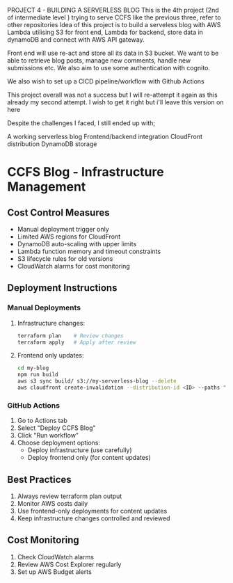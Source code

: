 PROJECT 4 - BUILDING A SERVERLESS BLOG
This is the 4th project (2nd of intermediate level ) trying to serve CCFS like the previous three,  refer to other repositories 
Idea of this project is to build a serveless blog with AWS Lambda utilising S3 for front end, Lambda for backend, store data in dynamoDB and connect with AWS API gateway. 

Front end will use re-act and store all its data in S3 bucket. We want to be able to retrieve blog posts, manage new comments, handle new submissions etc. We also aim to use some authentication with cognito.

We also wish to set up a CICD pipeline/workflow with Github Actions  

This project overall was not a success but I will re-attempt it again as this already my second attempt. I wish to get it right but i'll leave this version on here

Despite the challenges I faced, I still ended up with;

A working serverless blog
Frontend/backend integration
CloudFront distribution
DynamoDB storage


# CCFS Blog - Infrastructure Management

## Cost Control Measures
- Manual deployment trigger only
- Limited AWS regions for CloudFront
- DynamoDB auto-scaling with upper limits
- Lambda function memory and timeout constraints
- S3 lifecycle rules for old versions
- CloudWatch alarms for cost monitoring

## Deployment Instructions

### Manual Deployments
1. Infrastructure changes:
   ```bash
   terraform plan    # Review changes
   terraform apply   # Apply after review
   ```

2. Frontend only updates:
   ```bash
   cd my-blog
   npm run build
   aws s3 sync build/ s3://my-serverless-blog --delete
   aws cloudfront create-invalidation --distribution-id <ID> --paths "/*"
   ```

### GitHub Actions
1. Go to Actions tab
2. Select "Deploy CCFS Blog"
3. Click "Run workflow"
4. Choose deployment options:
   - Deploy infrastructure (use carefully)
   - Deploy frontend only (for content updates)

## Best Practices
1. Always review terraform plan output
2. Monitor AWS costs daily
3. Use frontend-only deployments for content updates
4. Keep infrastructure changes controlled and reviewed

## Cost Monitoring
1. Check CloudWatch alarms
2. Review AWS Cost Explorer regularly
3. Set up AWS Budget alerts
